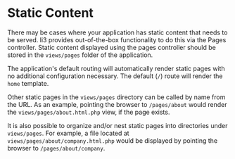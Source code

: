 # Static Content

There may be cases where your application has static content that needs to be served. li3 provides out-of-the-box functionality to do this via the Pages controller.  Static content displayed using the pages controller should be stored in the `views/pages` folder of the application.

The application's default routing will automatically render static pages with no additional configuration necessary.  The default (`/`) route will render the `home` template.

Other static pages in the `views/pages` directory can be called by name from the URL.  As an example, pointing the browser to `/pages/about` would render the `views/pages/about.html.php` view, if the page exists.

It is also possible to organize and/or nest static pages into directories under `views/pages`.  For example, a file located at `views/pages/about/company.html.php` would be displayed by pointing the browser to `/pages/about/company`.
